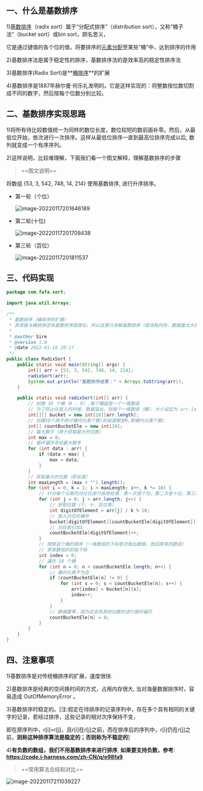 ## 一、什么是基数排序

1)[基数排序](https://baike.baidu.com/item/基数排序/7875498)（radix sort）属于“分配式排序”（distribution sort），又称“桶子法”（bucket sort）或bin sort，顾名思义，

它是通过键值的各个位的值，将要排序的[元素分配](https://baike.baidu.com/item/元素分配/2107419)至某些“桶”中，达到排序的作用

2)基数排序法是属于稳定性的排序，基数排序法的是效率高的稳定性排序法

3)基数排序(Radix Sort)是**[桶排序](http://www.cnblogs.com/skywang12345/p/3602737.html)**的扩展

4)基数排序是1887年赫尔曼·何乐礼发明的。它是这样实现的：将整数按位数切割成不同的数字，然后按每个位数分别比较。

## 二、基数排序实现思路

1)将所有待比较数值统一为同样的数位长度，数位较短的数前面补零。然后，从最低位开始，依次进行一次排序。这样从最低位排序一直到最高位排序完成以后, 数列就变成一个有序序列。

2)这样说明，比较难理解，下面我们看一个图文解释，理解基数排序的步骤

> ==图文说明==

将数组 {53, 3, 542, 748, 14, 214} 使用基数排序, 进行升序排序。

- 第一轮（个位）

   ![image-20220117201646189](https://fafa-blog-img.oss-cn-beijing.aliyuncs.com/images/img/20220117201919.png)

- 第二轮(十位)

   ![image-20220117201709438](https://fafa-blog-img.oss-cn-beijing.aliyuncs.com/images/img/20220117201710.png)

- 第三轮（百位）

   ![image-20220117201811537](https://fafa-blog-img.oss-cn-beijing.aliyuncs.com/images/img/20220117201811.png)

## 三、代码实现

```java
package com.fafa.sort;

import java.util.Arrays;

/**
 * 基数排序（桶排序的扩展）
 * 其思路与桶排序还有基数排序很类似，所以这里只讲解基数排序（很消耗内存，数据量太大的时候会 OutOfMemoryError ）
 *
 * @author Sire
 * @version 1.0
 * @date 2022-01-16 20:17
 */
public class RadixSort {
    public static void main(String[] args) {
        int[] arr = {53, 3, 542, 748, 14, 214};
        radixSort(arr);
        System.out.println("基数排序结果：" + Arrays.toString(arr));
    }

    public static void radixSort(int[] arr) {
        // 创建 10 个桶（0 - 9）,每个桶就是一个一维数组
        // 为了防止在放入的时候，数据溢出，则每个一维数组（桶），大小设定为 arr.length
        int[][] bucket = new int[10][arr.length];
        // 创建10个用于统计桶内元素个数(初始值都是0,即桶内元素个数)
        int[] countBucketEle = new int[10];
        // 最大数字（用于获取最大的位数）
        int max = 0;
        // 循环遍历寻找最大数字
        for (int data : arr) {
            if (data > max) {
                max = data;
            }
        }
        // 获取最大的位数（即长度）
        int maxLength = (max + "").length();
        for (int i = 0, k = 1; i < maxLength; i++, k *= 10) {
            // 针对每个元素的对应位进行排序处理，第一次是个位，第二次是十位，第三次是百位……以此类推
            for (int j = 0; j < arr.length; j++) {
                // 获取位数（个、十、百位等）
                int digitOfElement = arr[j] / k % 10;
                // 放入对应的桶中
                bucket[digitOfElement][countBucketEle[digitOfElement]] = arr[j];
                // 对应索引加1
                countBucketEle[digitOfElement]++;
            }
            // 按照这个桶的顺序（一维数组的下标依次取出数据，放回原来的数组）
            // 原来数组的初始下标
            int index = 0;
            // 遍历 10 个桶
            for (int n = 0; n < countBucketEle.length; n++) {
                // 桶内元素不为空
                if (countBucketEle[n] != 0) {
                    for (int s = 0; s < countBucketEle[n]; s++) {
                        arr[index] = bucket[n][s];
                        index++;
                    }
                }
                // 数据置零，因为还会有其他位数的进行循环遍历
                countBucketEle[n] = 0;
            }
        }
    }
}
```

## 四、注意事项

1)基数排序是对传统桶排序的扩展，速度很快.

2)基数排序是经典的空间换时间的方式，占用内存很大, 当对海量数据排序时，容易造成 OutOfMemoryError 。

3)基数排序时稳定的。[注:假定在待排序的记录序列中，存在多个具有相同的关键字的记录，若经过排序，这些记录的相对次序保持不变，

即在原序列中，r[i]=r[j]，且r[i]在r[j]之前，而在排序后的序列中，r[i]仍在r[j]之前，**则称这种排序算法是稳定的；否则称为不稳定的**]

4)**有负数的数组，我们不用基数排序来进行排序**, **如果要支持负数，参考**: **https://code.i-harness.com/zh-CN/q/e98fa9**

> ==常用算法总结和对比==

 ![image-20220117211039227](https://fafa-blog-img.oss-cn-beijing.aliyuncs.com/images/img/20220117211039.png)
